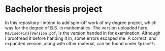 # Bachelor thesis project

In this repository I intend to add spin-off work of my degree project, which was for the degree of B.S. in mathematics. The version uploaded here, `RevisedFinalVersion.pdf`, is the version handed in for examination. Although I proofread it before handing it in, some errors escaped me. A correct, and expanded version, along with other material, can be found under `Spinoffs`.
